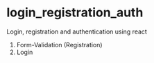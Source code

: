 # login_registration_auth
Login, registration and authentication using react 

1. Form-Validation (Registration)
2. Login
